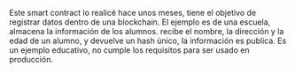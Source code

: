 Este smart contract lo realicé hace unos meses, tiene el objetivo de registrar datos dentro de una blockchain.
El ejemplo es de una escuela, almacena la información de los alumnos. recibe el nombre, la dirección y la edad de un alumno, 
y devuelve un hash único, la información es publica.
Es un ejemplo educativo, no cumple los requisitos para ser usado en producción. 
